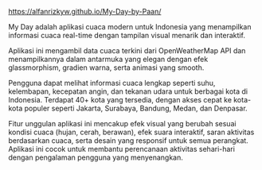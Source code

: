 https://alfanrizkyw.github.io/My-Day-by-Paan/

My Day adalah aplikasi cuaca modern untuk Indonesia yang menampilkan informasi cuaca real-time dengan tampilan visual menarik dan interaktif.

Aplikasi ini mengambil data cuaca terkini dari OpenWeatherMap API dan menampilkannya dalam antarmuka yang elegan dengan efek glassmorphism, gradien warna, serta animasi yang smooth.

Pengguna dapat melihat informasi cuaca lengkap seperti suhu, kelembapan, kecepatan angin, dan tekanan udara untuk berbagai kota di Indonesia. Terdapat 40+ kota yang tersedia, dengan akses cepat ke kota-kota populer seperti Jakarta, Surabaya, Bandung, Medan, dan Denpasar.

Fitur unggulan aplikasi ini mencakup efek visual yang berubah sesuai kondisi cuaca (hujan, cerah, berawan), efek suara interaktif, saran aktivitas berdasarkan cuaca, serta desain yang responsif untuk semua perangkat. Aplikasi ini cocok untuk membantu perencanaan aktivitas sehari-hari dengan pengalaman pengguna yang menyenangkan.
